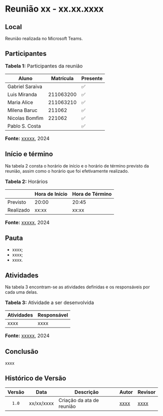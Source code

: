 # Reunião xx - xx.xx.xxxx

## Local

Reunião realizada no Microsoft Teams.

## Participantes

<div>
<font size="3"><p><b>Tabela 1:</b> Participantes da reunião</p></font>

|          Aluno          |              Matrícula            | Presente |
|-------------------------|-----------------------------------|----------|
| Gabriel Saraiva         |                                   | ✅       |
| Luis Miranda            | 211063200                         | ✅       |
| Maria Alice             | 211063210                         | ✅       |
| Milena Baruc            | 211062                            | ✅       |
| Nicolas Bomfim          | 221062                            | ✅       |
| Pablo S. Costa          |                                   | ✅       |

<font size="3"><p><b>Fonte:</b> <a href="https://github.com/xxxxx">xxxxx</a>, 2024</p></font>
</div>

## Início e término

Na tabela 2 consta o horário de início e o horário de término previsto da reunião, assim como o horário que foi efetivamente realizado.

<div>
<font size="3"><p><b>Tabela 2:</b> Horários</p></font>

<table>
    <thead>
        <tr>
            <th></th>
            <th>Hora de Início</th>
            <th>Hora de Término</th>
        </tr>
    </thead>
    <tbody>
        <tr>
            <td>Previsto</td>
            <td>20:00</td>
            <td>20:45</td>
        </tr>
        <tr>
            <td>Realizado</td>
            <td>xx:xx</td>
            <td>xx:xx</td>
        </tr>
    </tbody>
</table>

<font size="3"><p><b>Fonte:</b> <a href="https://github.com/xxxxx">xxxxx</a>, 2024</p></font>
</div>

## Pauta

* xxxx;
* xxxx;
* xxxx.

## Atividades

Na tabela 3 encontram-se as atividades definidas e os responsáveis por cada uma delas.

<div>
<font size="3"><p><b>Tabela 3:</b> Atividade a ser desenvolvida</p></font>
</div>

| Atividades       | Responsável   |
| ---------------- | ------------- |
| xxxx             | xxxx          |

<font size="3"><p><b>Fonte:</b> <a href="https://github.com/xxxxx">xxxxx</a>, 2024</p></font>
</div>


## Conclusão

xxxx


## Histórico de Versão

| Versão | Data | Descrição | Autor | Revisor |
| :----: | ---- | --------- | ----- | ------- |
| `1.0`  |xx/xx/xxxx| Criação da ata de reunião | [xxxx](xxxx) |[xxxx](xxxx)  |